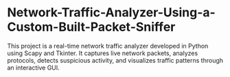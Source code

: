 # Network-Traffic-Analyzer-Using-a-Custom-Built-Packet-Sniffer
This project is a real-time network traffic analyzer developed in Python using Scapy and Tkinter. It captures live network packets, analyzes protocols, detects suspicious activity, and visualizes traffic patterns through an interactive GUI.
